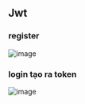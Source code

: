 ## Jwt
###  register
![image](https://github.com/BuiNgocTung/KTTKPM_week5/assets/100220399/557a2208-5915-4051-8054-1866a80d7aef)
###  login tạo ra token
![image](https://github.com/BuiNgocTung/KTTKPM_week5/assets/100220399/6afab54c-282d-47de-b5a2-92340a0c3c5c)
